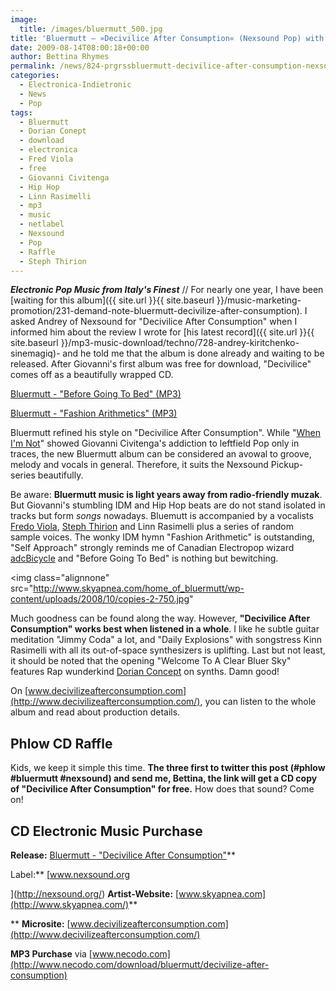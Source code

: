 ```yaml
---
image:
  title: /images/bluermutt_500.jpg
title: 'Bluermutt – »Decivilice After Consumption« (Nexsound Pop) with Phlow CD Raffle'
date: 2009-08-14T08:00:18+00:00
author: Bettina Rhymes
permalink: /news/824-prgrssbluermutt-decivilice-after-consumption-nexsound-pop
categories:
  - Electronica-Indietronic
  - News
  - Pop
tags:
  - Bluermutt
  - Dorian Conept
  - download
  - electronica
  - Fred Viola
  - free
  - Giovanni Civitenga
  - Hip Hop
  - Linn Rasimelli
  - mp3
  - music
  - netlabel
  - Nexsound
  - Pop
  - Raffle
  - Steph Thirion
---
```

***Electronic Pop Music from Italy's Finest*** // For nearly one year, I have been [waiting for this album]({{ site.url }}{{ site.baseurl }}/music-marketing-promotion/231-demand-note-bluermutt-decivilize-after-consumption). I asked Andrey of Nexsound for "Decivilice After Consumption" when I informed him about the review I wrote for [his latest record]({{ site.url }}{{ site.baseurl }}/mp3-music-download/techno/728-andrey-kiritchenko-sinemagiq)- and he told me that the album is done already and waiting to be released. After Giovanni's first album was free for download, "Decivilice" comes off as a beautifully wrapped CD.

[Bluermutt - "Before Going To Bed" (MP3)](http://ftp.scene.org/pub/music/groups/nexsound/cd_samples/bluermutt-before_going_to_bed.mp3)
  
[Bluermutt - "Fashion Arithmetics" (MP3)](http://ftp.scene.org/pub/music/groups/nexsound/cd_samples/bluermutt-fashion_arithmetics.mp3)

<!--more-->

<!--adsense-->

Bluermutt refined his style on "Decivilice After Consumption". While "[When I'm Not](http://www.nexsound.org/ns55.html)" showed Giovanni Civitenga's addiction to leftfield Pop only in traces, the new Bluermutt album can be considered an avowal to groove, melody and vocals in general. Therefore, it suits the Nexsound Pickup-series beautifully.

Be aware: **Bluermutt music is light years away from radio-friendly muzak**. But Giovanni's stumbling IDM and Hip Hop beats are do not stand isolated in tracks but form _songs_ nowadays. Bluemutt is accompanied by a vocalists [Fredo Viola](http://www.myspace.com/fredoviola), [Steph Thirion](http://www.myspace.com/superstephworld) and Linn Rasimelli plus a series of random sample voices. The wonky IDM hymn "Fashion Arithmetic" is outstanding, "Self Approach" strongly reminds me of Canadian Electropop wizard [adcBicycle](http://adcbicycle.blogspot.com/) and "Before Going To Bed" is nothing but bewitching.

<img class="alignnone" src="http://www.skyapnea.com/home_of_bluermutt/wp-content/uploads/2008/10/copies-2-750.jpg"

Much goodness can be found along the way. However, **"Decivilice After Consumption" works best when listened in a whole**. I like he subtle guitar meditation "Jimmy Coda" a lot, and "Daily Explosions" with songstress Kinn Rasimelli with all its out-of-space synthesizers is uplifting. Last but not least, it should be noted that the opening "Welcome To A Clear Bluer Sky" features Rap wunderkind [Dorian Concept](http://www.myspace.com/dorianconcept) on synths. Damn good!

On [www.decivilizeafterconsumption.com](http://www.decivilizeafterconsumption.com/), you can listen to the whole album and read about production details.

## Phlow CD Raffle

Kids, we keep it simple this time. **The three first to twitter this post (#phlow #bluermutt #nexsound) and send me, Bettina, the link will get a CD copy of "Decivilice After Consumption" for free.** How does that sound? Come on!

## CD Electronic Music Purchase

**Release:** [Bluermutt - "Decivilice After Consumption"](http://nexsound.org/nsp04.html)**
  
Label:** [www.nexsound.org
  
](http://nexsound.org/) **Artist-Website:** [www.skyapnea.com](http://www.skyapnea.com/)**
  
** **Microsite:** [www.decivilizeafterconsumption.com](http://www.decivilizeafterconsumption.com/)

**MP3 Purchase** via [www.necodo.com](http://www.necodo.com/download/bluermutt/decivilize-after-consumption)